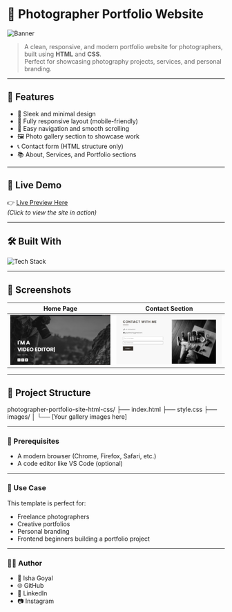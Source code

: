 # 📸 Photographer Portfolio Website

![Banner](https://img.freepik.com/premium-photo/photographer-taking-photos-sunset-background_894067-6218.jpg?w=1060)

> A clean, responsive, and modern portfolio website for photographers, built using **HTML** and **CSS**.  
> Perfect for showcasing photography projects, services, and personal branding.

---

## 🌟 Features

- 🎨 Sleek and minimal design
- 📱 Fully responsive layout (mobile-friendly)
- 🧭 Easy navigation and smooth scrolling
- 🖼️ Photo gallery section to showcase work
- 📞 Contact form (HTML structure only)
- 📚 About, Services, and Portfolio sections

---

## 🚀 Live Demo

👉 [Live Preview Here](https://ishuuu1213.github.io/photographer-portfolio-site-html-css/)  
*(Click to view the site in action)*

---

## 🛠️ Built With

<p align="left">
  <img src="https://skillicons.dev/icons?i=html,css,github" alt="Tech Stack" />
</p>

---

## 📸 Screenshots

| Home Page | Contact Section |
|-----------|-------------------|
| ![Home](https://github.com/Ishuuu1213/photographer-portfolio-site-html-css/blob/master/images/assets/about.png) | ![Portfolio](https://github.com/Ishuuu1213/photographer-portfolio-site-html-css/blob/master/images/assets/contact.png) |

---

## 📂 Project Structure

photographer-portfolio-site-html-css/
├── index.html
├── style.css
├── images/
│ └── [Your gallery images here]


---


### 🔧 Prerequisites
- A modern browser (Chrome, Firefox, Safari, etc.)
- A code editor like VS Code (optional)

---

### 🎯 Use Case
This template is perfect for:

- Freelance photographers
- Creative portfolios
- Personal branding
- Frontend beginners building a portfolio project

---


### 🙋‍♀️ Author
- 👤 Isha Goyal
- 🌐 GitHub
- 🔗 LinkedIn
- 📷 Instagram

